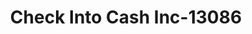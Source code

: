 ---
f_zip-code: 43545
f_state-code: OH
title: Check Into Cash Inc-13086
f_phone: 419-599-0008
f_city-only: Napoleon
f_address: 1857 Scott Street Napoleon
f_location-unique-id: '13086'
slug: check-into-cash-inc-13086
updated-on: '2024-05-30T13:46:58.046Z'
created-on: '2024-05-30T13:36:59.803Z'
published-on: '2024-05-30T13:54:32.469Z'
f_city-state: cms/city/napoleon-oh.md
f_company: cms/company/check-into-cash-inc.md
f_state: cms/state/ohio.md
layout: '[payday-loan].html'
tags: payday-loan
---